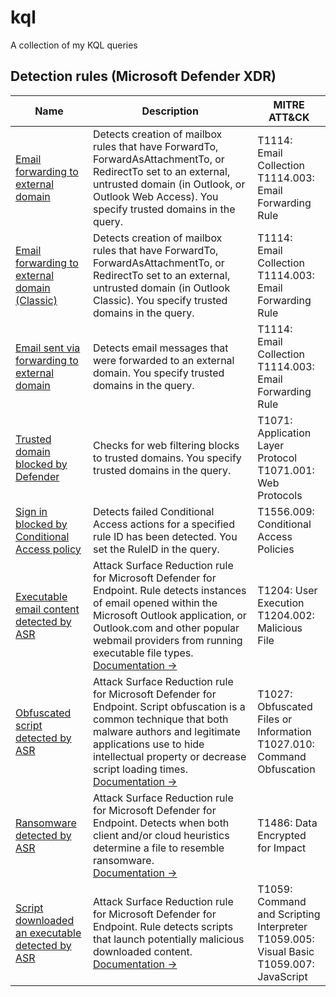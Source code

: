 # kql

A collection of my KQL queries

## **Detection rules (Microsoft Defender XDR)**
|Name|Description|MITRE ATT&CK|
|-|-|-|
|[Email forwarding to external domain](./detection-rules/Email-forwarding-to-external-domain/query.kql)|Detects creation of mailbox rules that have ForwardTo, ForwardAsAttachmentTo, or RedirectTo set to an external, untrusted domain (in Outlook, or Outlook Web Access). You specify trusted domains in the query.|T1114: Email Collection </br> T1114.003: Email Forwarding Rule|
|[Email forwarding to external domain (Classic)](./detection-rules/Email-forwarding-to-external-domain-\(Classic\)/query.kql)|Detects creation of mailbox rules that have ForwardTo, ForwardAsAttachmentTo, or RedirectTo set to an external, untrusted domain (in Outlook Classic). You specify trusted domains in the query.|T1114: Email Collection </br> T1114.003: Email Forwarding Rule|
|[Email sent via forwarding to external domain](./detection-rules/Email-sent-via-forwarding-to-external-domain/query.kql)|Detects email messages that were forwarded to an external domain. You specify trusted domains in the query.|T1114: Email Collection </br> T1114.003: Email Forwarding Rule|
|[Trusted domain blocked by Defender](./detection-rules/Trusted-domain-blocked-by-Defender/query.kql)|Checks for web filtering blocks to trusted domains. You specify trusted domains in the query.|T1071: Application Layer Protocol </br> T1071.001: Web Protocols|
|[Sign in blocked by Conditional Access policy](./detection-rules/Sign-in-blocked-by-Conditional-Access-policy/query.kql)|Detects failed Conditional Access actions for a specified rule ID has been detected. You set the RuleID in the query.|T1556.009: Conditional Access Policies|
|[Executable email content detected by ASR](./detection-rules/Executable-email-content-detected-by-ASR/query.kql)|Attack Surface Reduction rule for Microsoft Defender for Endpoint. Rule detects instances of email opened within the Microsoft Outlook application, or Outlook.com and other popular webmail providers from running executable file types. </br>[Documentation &rarr;](https://learn.microsoft.com/en-us/defender-endpoint/attack-surface-reduction-rules-reference#block-executable-content-from-email-client-and-webmail)|T1204: User Execution </br> T1204.002: Malicious File|
|[Obfuscated script detected by ASR](./detection-rules/Obfuscated-script-detected-by-ASR/query.kql)|Attack Surface Reduction rule for Microsoft Defender for Endpoint. Script obfuscation is a common technique that both malware authors and legitimate applications use to hide intellectual property or decrease script loading times.</br> [Documentation &rarr;](https://learn.microsoft.com/en-us/defender-endpoint/attack-surface-reduction-rules-reference#block-execution-of-potentially-obfuscated-scripts)|T1027: Obfuscated Files or Information </br> T1027.010: Command Obfuscation|
|[Ransomware detected by ASR](./detection-rules/Ransomware-detected-by-ASR/query.kql)|Attack Surface Reduction rule for Microsoft Defender for Endpoint. Detects when both client and/or cloud heuristics determine a file to resemble ransomware.</br>[Documentation &rarr;](https://learn.microsoft.com/en-us/defender-endpoint/attack-surface-reduction-rules-reference#use-advanced-protection-against-ransomware)|T1486: Data Encrypted for Impact|
|[Script downloaded an executable detected by ASR](./detection-rules/Script-downloaded-an-executable-detected-by-ASR/query.kql)|Attack Surface Reduction rule for Microsoft Defender for Endpoint. Rule detects scripts that launch potentially malicious downloaded content. </br>[Documentation &rarr;](https://learn.microsoft.com/en-us/defender-endpoint/attack-surface-reduction-rules-reference#block-javascript-or-vbscript-from-launching-downloaded-executable-content)|T1059: Command and Scripting Interpreter </br> T1059.005: Visual Basic </br> T1059.007: JavaScript|